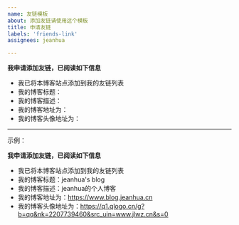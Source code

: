 ```yaml
---
name: 友链模板
about: 添加友链请使用这个模板
title: 申请友链
labels: 'friends-link'
assignees: jeanhua

---
```


**我申请添加友链，已阅读如下信息**

- 我已将本博客站点添加到我的友链列表
- 我的博客标题：
- 我的博客描述：
- 我的博客地址为：
- 我的博客头像地址为：

---

示例：

**我申请添加友链，已阅读如下信息**

- 我已将本博客站点添加到我的友链列表
- 我的博客标题：jeanhua's blog
- 我的博客描述：jeanhua的个人博客
- 我的博客地址为：https://www.blog.jeanhua.cn
- 我的博客头像地址为：https://q1.qlogo.cn/g?b=qq&nk=2207739460&src_uin=www.jlwz.cn&s=0
